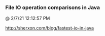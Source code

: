 ﻿

### File IO operation comparisons in Java
@ 2/7/21 12:12:57 PM

http://sherxon.com/blog/fastest-io-in-java


